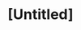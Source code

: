 ---
pid: LLP540
title: "[Untitled]"
location_transcription: 
zipcode: 
outside_phl: 
neighborhood: 
age: 
age_range: 
instagram: 
image_file_name: LLP_540.jpg
proposal_transcription: this is my dog she was 13 yers old
topic: Animals
topic_summary: '0'
type: Sculpture Statue
keywords_other: pet, dog, passed away, loss
credit: 
image_labels: 
twitter: 
facebook: 
permalink: "/monuments/llp540/"
layout: item-page
---